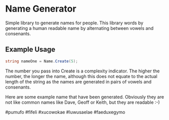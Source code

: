 # Name Generator

Simple library to generate names for people. This library words by generating a human readable name by alternating between vowels and consenants.

## Example Usage

```csharp
string nameOne = Name.Create(5);
```
The number you pass into Create is a complexity indicator. The higher the number, the longer the name, although this does not equate to the actual length of the string as the names are generated in pairs of vowels and consenants.

Here are some example name that have been generated. Obviously they are not like common names like Dave, Geoff or Keith, but they are readable :-)

#pumufo
#fifeli
#xucowokae
#luwusaelae
#faeduxegymo
